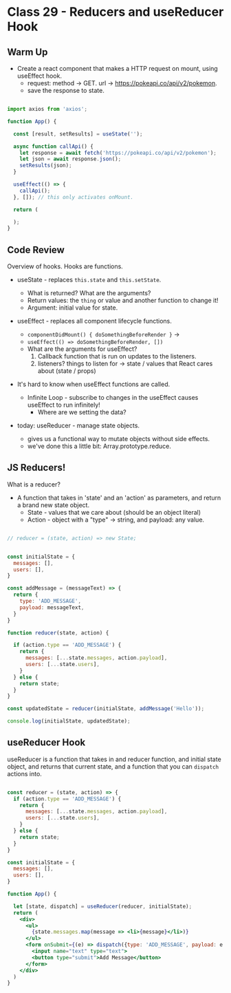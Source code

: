 # Class 29 - Reducers and useReducer Hook

## Warm Up

* Create a react component that makes a HTTP request on mount, using useEffect hook.
  * request: method -> GET. url -> https://pokeapi.co/api/v2/pokemon.
  * save the response to state.

```javascript

import axios from 'axios';

function App() {

  const [result, setResults] = useState('');

  async function callApi() {
    let response = await fetch('https://pokeapi.co/api/v2/pokemon');
    let json = await response.json();
    setResults(json);
  }

  useEffect(() => {
    callApi();
  }, []); // this only activates onMount.

  return (

  );
}


```

## Code Review

Overview of hooks. Hooks are functions.

* useState - replaces `this.state` and `this.setState`.
  * What is returned?  What are the arguments?
  * Return values: the `thing` or value and another function to change it!
  * Argument: initial value for state.

* useEffect - replaces all component lifecycle functions.
  * `componentDidMount() { doSomethingBeforeRender }` ->
  * `useEffect(() => doSomethingBeforeRender, [])`
  * What are the arguments for useEffect?
    1. Callback function that is run on updates to the listeners.
    2. listeners?  things to listen for -> state / values that React cares about (state / props)

* It's hard to know when useEffect functions are called.
  * Infinite Loop - subscribe to changes in the useEffect causes useEffect to run infinitely!
    * Where are we setting the data?

* today: useReducer - manage state objects.
  * gives us a functional way to mutate objects without side effects.
  * we've done this a little bit: Array.prototype.reduce.

## JS Reducers!

What is a reducer?

* A function that takes in 'state' and an 'action' as parameters, and return a brand new state object.
  * State - values that we care about (should be an object literal)
  * Action - object with a "type" -> string, and payload: any value.

```js

// reducer = (state, action) => new State;


const initialState = {
  messages: [],
  users: [],
}

const addMessage = (messageText) => {
  return {
    type: 'ADD_MESSAGE',
    payload: messageText,
  }
}

function reducer(state, action) {

  if (action.type == 'ADD_MESSAGE') {
    return {
      messages: [...state.messages, action.payload],
      users: [...state.users],
    }
  } else {
    return state;
  }
}

const updatedState = reducer(initialState, addMessage('Hello'));

console.log(initialState, updatedState);


```

## useReducer Hook

useReducer is a function that takes in and reducer function, and initial state object, and returns that current state, and a function that you can `dispatch` actions into.

```jsx

const reducer = (state, action) => {
  if (action.type == 'ADD_MESSAGE') {
    return {
      messages: [...state.messages, action.payload],
      users: [...state.users],
    }
  } else {
    return state;
  }
}

const initialState = {
  messages: [],
  users: [],
}

function App() {

  let [state, dispatch] = useReducer(reducer, initialState);
  return (
    <div>
      <ul>
        {state.messages.map(message => <li>{message}</li>)}
      </ul>
      <form onSubmit={(e) => dispatch({type: 'ADD_MESSAGE', payload: e.target.text.value})}>
        <input name="text" type="text">
        <button type="submit">Add Message</button>
      </form>
    </div>
  )
}


```
